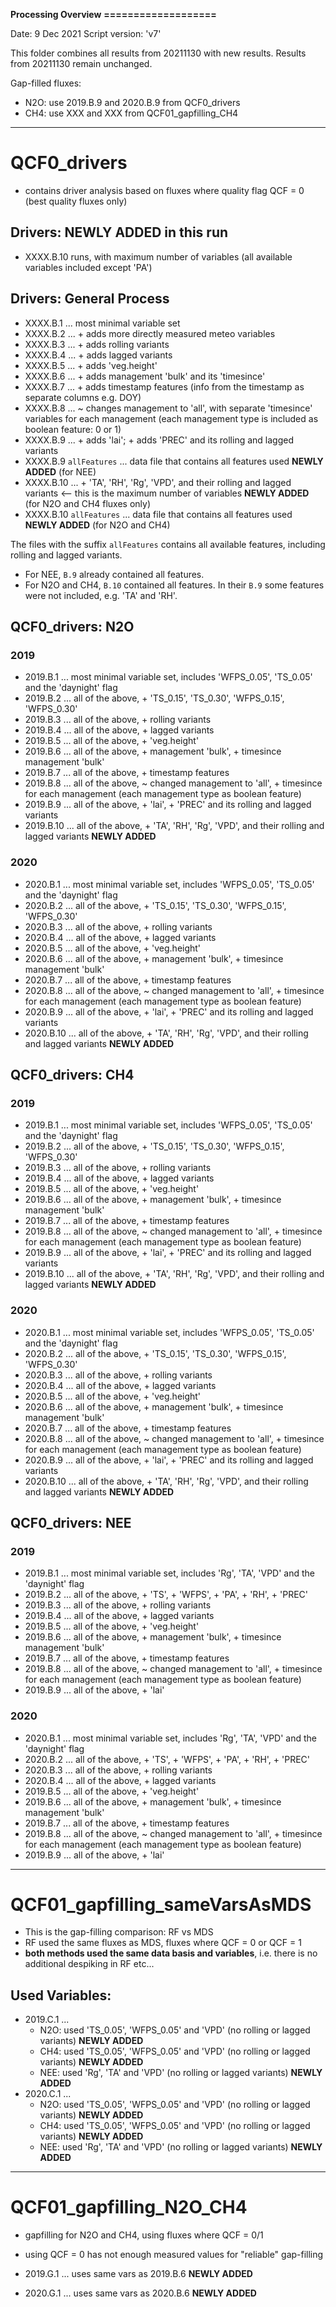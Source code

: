 **Processing Overview**
**===================**

Date: 9 Dec 2021
Script version: 'v7'

This folder combines all results from 20211130 with new results. Results from 20211130 remain unchanged.

Gap-filled fluxes:
- N2O: use 2019.B.9 and 2020.B.9 from QCF0_drivers
- CH4: use XXX and XXX from QCF01_gapfilling_CH4

---

# QCF0_drivers
- contains driver analysis based on fluxes where quality flag QCF = 0 (best quality fluxes only)


## Drivers: NEWLY ADDED in this run
- XXXX.B.10 runs, with maximum number of variables (all available variables included except 'PA')


## Drivers: General Process
- XXXX.B.1 ... most minimal variable set
- XXXX.B.2 ...  + adds more directly measured meteo variables
- XXXX.B.3 ...  + adds rolling variants
- XXXX.B.4 ...  + adds lagged variants
- XXXX.B.5 ...  + adds 'veg.height'
- XXXX.B.6 ...  + adds management 'bulk' and its 'timesince'
- XXXX.B.7 ...  + adds timestamp features (info from the timestamp as separate columns e.g. DOY)
- XXXX.B.8 ...  ~ changes management to 'all', with separate 'timesince' variables for each management (each management type is included as boolean feature: 0 or 1)
- XXXX.B.9 ...  + adds 'lai'; + adds 'PREC' and its rolling and lagged variants
- XXXX.B.9 `allFeatures` ... data file that contains all features used  **NEWLY ADDED** (for NEE)
- XXXX.B.10 ... + 'TA', 'RH', 'Rg', 'VPD', and their rolling and lagged variants  <-- this is the maximum number of variables  **NEWLY ADDED** (for N2O and CH4 fluxes only)
- XXXX.B.10 `allFeatures` ... data file that contains all features used  **NEWLY ADDED**  (for N2O and CH4)

The files with the suffix `allFeatures` contains all available features, including rolling and lagged variants.
- For NEE, `B.9` already contained all features.
- For N2O and CH4, `B.10` contained all features. In their `B.9` some features were not included, e.g. 'TA' and 'RH'.

## QCF0_drivers: N2O
### 2019
- 2019.B.1 ... most minimal variable set, includes 'WFPS_0.05', 'TS_0.05' and the 'daynight' flag
- 2019.B.2 ... all of the above, + 'TS_0.15', 'TS_0.30', 'WFPS_0.15', 'WFPS_0.30'
- 2019.B.3 ... all of the above, + rolling variants
- 2019.B.4 ... all of the above, + lagged variants
- 2019.B.5 ... all of the above, + 'veg.height'
- 2019.B.6 ... all of the above, + management 'bulk', + timesince management 'bulk' 
- 2019.B.7 ... all of the above, + timestamp features
- 2019.B.8 ... all of the above, ~ changed management to 'all', + timesince for each management (each management type as boolean feature)
- 2019.B.9 ... all of the above, + 'lai', + 'PREC' and its rolling and lagged variants
- 2019.B.10 ... all of the above, + 'TA', 'RH', 'Rg', 'VPD', and their rolling and lagged variants  **NEWLY ADDED**
### 2020
- 2020.B.1 ... most minimal variable set, includes 'WFPS_0.05', 'TS_0.05' and the 'daynight' flag
- 2020.B.2 ... all of the above, + 'TS_0.15', 'TS_0.30', 'WFPS_0.15', 'WFPS_0.30'
- 2020.B.3 ... all of the above, + rolling variants
- 2020.B.4 ... all of the above, + lagged variants
- 2020.B.5 ... all of the above, + 'veg.height'
- 2020.B.6 ... all of the above, + management 'bulk', + timesince management 'bulk' 
- 2020.B.7 ... all of the above, + timestamp features
- 2020.B.8 ... all of the above, ~ changed management to 'all', + timesince for each management (each management type as boolean feature)
- 2020.B.9 ... all of the above, + 'lai', + 'PREC' and its rolling and lagged variants
- 2020.B.10 ... all of the above, + 'TA', 'RH', 'Rg', 'VPD', and their rolling and lagged variants  **NEWLY ADDED**


## QCF0_drivers: CH4
### 2019
- 2019.B.1 ... most minimal variable set, includes 'WFPS_0.05', 'TS_0.05' and the 'daynight' flag
- 2019.B.2 ... all of the above, + 'TS_0.15', 'TS_0.30', 'WFPS_0.15', 'WFPS_0.30'
- 2019.B.3 ... all of the above, + rolling variants
- 2019.B.4 ... all of the above, + lagged variants
- 2019.B.5 ... all of the above, + 'veg.height'
- 2019.B.6 ... all of the above, + management 'bulk', + timesince management 'bulk' 
- 2019.B.7 ... all of the above, + timestamp features
- 2019.B.8 ... all of the above, ~ changed management to 'all', + timesince for each management (each management type as boolean feature)
- 2019.B.9 ... all of the above, + 'lai', + 'PREC' and its rolling and lagged variants
- 2019.B.10 ... all of the above, + 'TA', 'RH', 'Rg', 'VPD', and their rolling and lagged variants  **NEWLY ADDED**
### 2020
- 2020.B.1 ... most minimal variable set, includes 'WFPS_0.05', 'TS_0.05' and the 'daynight' flag
- 2020.B.2 ... all of the above, + 'TS_0.15', 'TS_0.30', 'WFPS_0.15', 'WFPS_0.30'
- 2020.B.3 ... all of the above, + rolling variants
- 2020.B.4 ... all of the above, + lagged variants
- 2020.B.5 ... all of the above, + 'veg.height'
- 2020.B.6 ... all of the above, + management 'bulk', + timesince management 'bulk' 
- 2020.B.7 ... all of the above, + timestamp features
- 2020.B.8 ... all of the above, ~ changed management to 'all', + timesince for each management (each management type as boolean feature)
- 2020.B.9 ... all of the above, + 'lai', + 'PREC' and its rolling and lagged variants
- 2020.B.10 ... all of the above, + 'TA', 'RH', 'Rg', 'VPD', and their rolling and lagged variants  **NEWLY ADDED**


## QCF0_drivers: NEE
### 2019
- 2019.B.1 ... most minimal variable set, includes 'Rg', 'TA', 'VPD' and the 'daynight' flag
- 2019.B.2 ... all of the above, + 'TS', + 'WFPS', + 'PA', + 'RH', + 'PREC'
- 2019.B.3 ... all of the above, + rolling variants
- 2019.B.4 ... all of the above, + lagged variants
- 2019.B.5 ... all of the above, + 'veg.height'
- 2019.B.6 ... all of the above, + management 'bulk', + timesince management 'bulk' 
- 2019.B.7 ... all of the above, + timestamp features
- 2019.B.8 ... all of the above, ~ changed management to 'all', + timesince for each management (each management type as boolean feature)
- 2019.B.9 ... all of the above, + 'lai'
### 2020
- 2020.B.1 ... most minimal variable set, includes 'Rg', 'TA', 'VPD' and the 'daynight' flag
- 2020.B.2 ... all of the above, + 'TS', + 'WFPS', + 'PA', + 'RH', + 'PREC'
- 2020.B.3 ... all of the above, + rolling variants
- 2020.B.4 ... all of the above, + lagged variants
- 2019.B.5 ... all of the above, + 'veg.height'
- 2019.B.6 ... all of the above, + management 'bulk', + timesince management 'bulk' 
- 2019.B.7 ... all of the above, + timestamp features
- 2019.B.8 ... all of the above, ~ changed management to 'all', + timesince for each management (each management type as boolean feature)
- 2019.B.9 ... all of the above, + 'lai'


---

# QCF01_gapfilling_sameVarsAsMDS
- This is the gap-filling comparison: RF vs MDS
- RF used the same fluxes as MDS, fluxes where QCF = 0 or QCF = 1
- **both methods used the same data basis and variables**, i.e. there is no additional despiking in RF etc...

## Used Variables:
- 2019.C.1 ... 
    - N2O: used 'TS_0.05', 'WFPS_0.05' and 'VPD' (no rolling or lagged variants)  **NEWLY ADDED**
    - CH4: used 'TS_0.05', 'WFPS_0.05' and 'VPD' (no rolling or lagged variants)  **NEWLY ADDED**
    - NEE: used 'Rg', 'TA' and 'VPD' (no rolling or lagged variants)  **NEWLY ADDED**
- 2020.C.1 ... 
    - N2O: used 'TS_0.05', 'WFPS_0.05' and 'VPD' (no rolling or lagged variants)  **NEWLY ADDED**
    - CH4: used 'TS_0.05', 'WFPS_0.05' and 'VPD' (no rolling or lagged variants)  **NEWLY ADDED**
    - NEE: used 'Rg', 'TA' and 'VPD' (no rolling or lagged variants)  **NEWLY ADDED**

---

# QCF01_gapfilling_N2O_CH4
- gapfilling for N2O and CH4, using fluxes where QCF = 0/1
- using QCF = 0 has not enough measured values for "reliable" gap-filling

- 2019.G.1 ... uses same vars as 2019.B.6 **NEWLY ADDED**
- 2020.G.1 ... uses same vars as 2020.B.6 **NEWLY ADDED**
